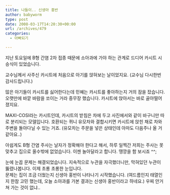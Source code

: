 ```yaml
---
title: 나들이.. 신생아 홍반
author: babyworm
type: post
date: 2008-03-17T14:20:30+00:00
url: /archives/479
categories:
  - 아빠되기

---
```

지난 토요일에 B형 간염 2차 접종 때문에 소아과에 가야 하는 관계로 드디어 카시트 시승식이 있었습니다.

교수님께서 사주신 카시트에 처음으로 아기를 앉혀보는 날이었지요. (교수님 다시한번 감사드립니다.)

많은 아기들이 카시트를 싫어한다는데 민혜는 카시트를 좋아하는지 거의 잠을 잤습니다. 오랫만에 바깥 바람을 쏘이는 거라 중무장 했습니다. 카시트에 앉아서는 바로 골아떨어졌지요.

MAXI-COSI라는 카시트인데, 카시트의 받침은 차에 두고 사진에서와 같이 바구니만 따로 분리되는 모델입니다. 호환되는 퀴니 유모차와 결합시키면 카시트에 앉힌 채로 차와 주변을 돌아다닐 수 있는 거죠. (유모차는 주문을 넣은 상태인데 아마도 다음주나 올 거 같아요..)

아쉽게도 B형 간염 주사는 날자가 정확해야 한다고 해서, 하루 일찍간 저희는 주사는 못 맞추고 집으로 올수밖에 없었습니다. 이젠 놀아달라고 합니다. 땡깡을 함 보시죠 ^^;

눈에 눈꼽 문제는 해결되었습니다. 지속적으로 누관을 자극했더니만, 막혀있던 누관이 뚫렸나봅니다. 이제 초롱 초롱한 눈입니다.  
문제는 집이 조금 더웠는지 신생아 홍반이 나타나기 시작했습니다. (여드름인지 태열인지 한참 고민 했는데, 오늘 소아과를 가본 결과는 신생아 홍반이라고 하네요.) 우찌 안거쳐 가는 것이 없냐..

<div class="mceTemp mceIEcenter">
  <p>
    &nbsp;
  </p>
</div>